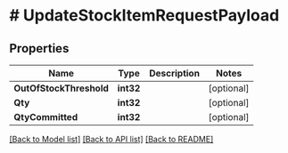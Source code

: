 # # UpdateStockItemRequestPayload


## Properties 


Name | Type | Description | Notes
------------ | ------------- | ------------- | -------------
**OutOfStockThreshold**| **int32** |   | [optional]
**Qty**| **int32** |   | [optional]
**QtyCommitted**| **int32** |   | [optional]


[[Back to Model list]](../../README.md#models) [[Back to API list]](../../README.md#endpoints) [[Back to README]](../../README.md)

